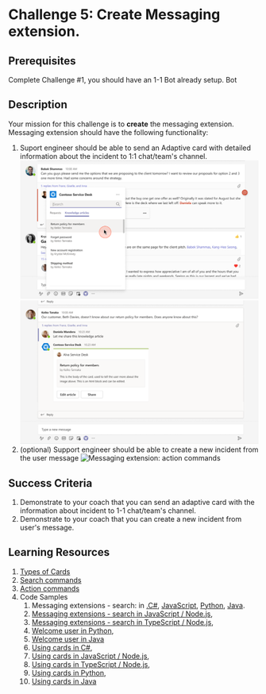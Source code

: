 # Challenge 5: Create Messaging extension.

## Prerequisites

Complete Challenge #1, you should have an 1-1 Bot already setup. Bot

## Description

Your mission for this challenge is to **create** the messaging extension.
Messaging extension should have the following functionality:

1. Suport engineer should be able to send an Adaptive card with detailed information about the incident to 1:1 chat/team's channel.
![Messaging extension: search commands](https://github.com/LevonDX/Teams-Hack-event-March-2022/blob/main/img/me1.png)
![Messaging extension: search commands](https://github.com/LevonDX/Teams-Hack-event-March-2022/blob/main/img/me2.png)
2. (optional) Support engineer should be able to create a new incident from the user message
![Messaging extension: action commands](https://github.com/LevonDX/Teams-Hack-event-March-2022/blob/main/img/me.png)

## Success Criteria

1. Demonstrate to your coach that you can send an adaptive card with the information about incident to 1-1 chat/team's channel.
2. Demonstrate to your coach that you can create a new incident from user's message.

## Learning Resources

1. [Types of Cards](https://docs.microsoft.com/en-us/microsoftteams/platform/messaging-extensions/what-are-messaging-extensions)
2. [Search commands](https://docs.microsoft.com/en-us/microsoftteams/platform/messaging-extensions/how-to/search-commands/define-search-command)
3. [Action commands](https://docs.microsoft.com/en-us/microsoftteams/platform/messaging-extensions/how-to/action-commands/define-action-command)
4. Code Samples
    1. Messaging extensions - search: in [.C#](https://github.com/microsoft/BotBuilder-Samples/blob/main/samples/csharp_dotnetcore/50.teams-messaging-extensions-search),	[JavaScript](https://github.com/microsoft/BotBuilder-Samples/blob/main/samples/javascript_nodejs/50.teams-messaging-extensions-search),	[Python](https://github.com/microsoft/BotBuilder-Samples/blob/main/samples/python/50.teams-messaging-extensions-search),	[Java](https://github.com/microsoft/BotBuilder-Samples/blob/main/samples/java_springboot/50.teams-messaging-extensions-search).
    2. [Messaging extensions - search in JavaScript / Node.js](https://github.com/microsoft/BotBuilder-Samples/blob/main/samples/javascript_nodejs/03.welcome-users),
    3. [Messaging extensions - search in TypeScript / Node.js](https://github.com/microsoft/BotBuilder-Samples/blob/main/samples/typescript_nodejs/03.welcome-users),
    4. [Welcome user in Python](https://github.com/microsoft/BotBuilder-Samples/blob/main/samples/python/03.welcome-user),
    5. [Welcome user in Java](https://github.com/microsoft/BotBuilder-Samples/blob/main/samples/java_springboot/03.welcome-user)
    6. [Using cards in C#](https://github.com/microsoft/BotBuilder-Samples/blob/main/samples/csharp_dotnetcore/06.using-cards),
    7. [Using cards in JavaScript / Node.js](https://github.com/microsoft/BotBuilder-Samples/blob/main/samples/javascript_nodejs/05.multi-turn-prompt),
    8. [Using cards in TypeScript / Node.js](https://github.com/microsoft/BotBuilder-Samples/blob/main/samples/typescript_nodejs/06.using-cards),
    9. [Using cards in Python](https://github.com/microsoft/BotBuilder-Samples/blob/main/samples/python/06.using-cards),
    10. [Using cards in Java](https://github.com/microsoft/BotBuilder-Samples/blob/main/samples/java_springboot/06.using-cardshttps://github.com/microsoft/BotBuilder-Samples/blob/main/samples/java_springboot/06.using-cardshttps://github.com/microsoft/BotBuilder-Samples/blob/main/samples/java_springboot/06.using-cards)
